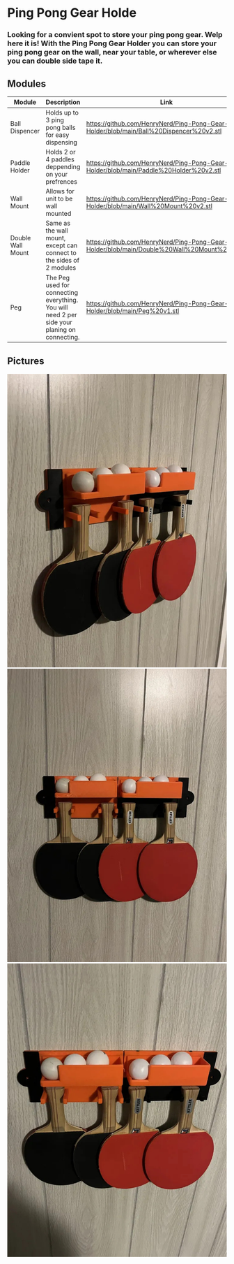 # Ping Pong Gear Holde
### Looking for a convient spot to store your ping pong gear. Welp here it is! With the Ping Pong Gear Holder you can store your ping pong gear on the wall, near your table, or wherever else you can double side tape it.

## Modules ##
| Module | Description | Link | Notes |
| ----------- | ----------- | ----| ----- |
| Ball Dispencer | Holds up to 3 ping pong balls for easy dispensing | https://github.com/HenryNerd/Ping-Pong-Gear-Holder/blob/main/Ball%20Dispencer%20v2.stl | Requires Supports |
| Paddle Holder | Holds 2 or 4 paddles deppending on your prefrences | https://github.com/HenryNerd/Ping-Pong-Gear-Holder/blob/main/Paddle%20Holder%20v2.stl |
| Wall Mount | Allows for unit to be wall mounted | https://github.com/HenryNerd/Ping-Pong-Gear-Holder/blob/main/Wall%20Mount%20v2.stl |
| Double Wall Mount | Same as the wall mount, except can connect to the sides of 2 modules | https://github.com/HenryNerd/Ping-Pong-Gear-Holder/blob/main/Double%20Wall%20Mount%20v1.stl | 
| Peg | The Peg used for connecting everything. You will need 2 per side your planing on connecting. | https://github.com/HenryNerd/Ping-Pong-Gear-Holder/blob/main/Peg%20v1.stl |

## Pictures ##
![alt text](thumbnail_img_3372.jpg)
![alt text](thumbnail_img_3373.jpg)
![alt text](thumbnail_img_3374.jpg)
